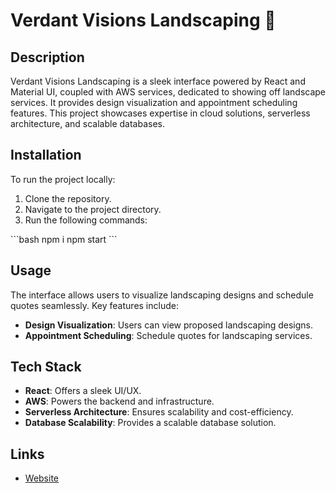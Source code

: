 # Verdant Visions Landscaping 🌿

## Description

Verdant Visions Landscaping is a sleek interface powered by React and Material UI, coupled with AWS services, dedicated to showing off landscape services. It provides design visualization and appointment scheduling features. This project showcases expertise in cloud solutions, serverless architecture, and scalable databases.

## Installation

To run the project locally:

1. Clone the repository.
2. Navigate to the project directory.
3. Run the following commands:

\```bash
npm i
npm start
\```

## Usage

The interface allows users to visualize landscaping designs and schedule quotes seamlessly. Key features include:

- **Design Visualization**: Users can view proposed landscaping designs.
- **Appointment Scheduling**: Schedule quotes for landscaping services.

## Tech Stack

- **React**: Offers a sleek UI/UX.
- **AWS**: Powers the backend and infrastructure.
- **Serverless Architecture**: Ensures scalability and cost-efficiency.
- **Database Scalability**: Provides a scalable database solution.

## Links

- [Website](https://www.verdantvisionslandscaping.com/)
